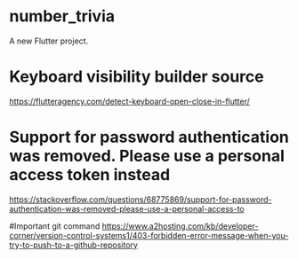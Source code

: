 # number_trivia

A new Flutter project.

# Keyboard visibility builder source
https://flutteragency.com/detect-keyboard-open-close-in-flutter/

# Support for password authentication was removed. Please use a personal access token instead

https://stackoverflow.com/questions/68775869/support-for-password-authentication-was-removed-please-use-a-personal-access-to

#Important git command
https://www.a2hosting.com/kb/developer-corner/version-control-systems1/403-forbidden-error-message-when-you-try-to-push-to-a-github-repository
